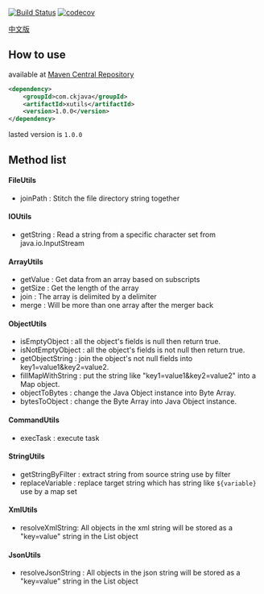 [![Build Status](https://travis-ci.org/dzoverflow/xutils.svg?branch=master-github)](https://travis-ci.org/dzoverflow/xutils) [![codecov](https://codecov.io/gh/dzoverflow/xutils/branch/master-github/graph/badge.svg)](https://codecov.io/gh/dzoverflow/xutils)

[中文版](https://github.com/dzoverflow/xutils/blob/master/zh_cn_README.md)

## How to use

available at [Maven Central Repository](https://mvnrepository.com/artifact/com.ckjava/xutils)

```xml
<dependency>
    <groupId>com.ckjava</groupId>
    <artifactId>xutils</artifactId>
    <version>1.0.0</version>
</dependency>
```

lasted version is `1.0.0`

## Method list

#### FileUtils

- joinPath : Stitch the file directory string together

#### IOUtils

- getString : Read a string from a specific character set from java.io.InputStream

#### ArrayUtils

- getValue : Get data from an array based on subscripts
- getSize : Get the length of the array
- join : The array is delimited by a delimiter
- merge : Will be more than one array after the merger back

#### ObjectUtils 

- isEmptyObject : all the object's fields is null then return true.
- isNotEmptyObject : all the object's fields is not null then return true.
- getObjectString : join the object's not null fields into key1=value1&key2=value2.
- fillMapWithString : put the string like "key1=value1&key2=value2" into a Map object.
- objectToBytes : change the Java Object instance into Byte Array.
- bytesToObject : change the Byte Array into Java Object instance.

#### CommandUtils
- execTask : execute task

#### StringUtils

- getStringByFilter : extract string from source string use by filter
- replaceVariable : replace target string which has string like `${variable}` use by a map set

#### XmlUtils

- resolveXmlString: All objects in the xml string will be stored as a "key=value" string in the List object

#### JsonUtils

- resolveJsonString : All objects in the json string will be stored as a "key=value" string in the List object